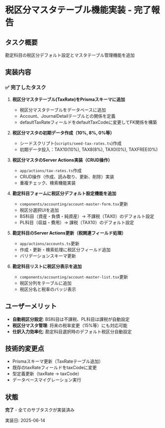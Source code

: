 # 税区分マスタテーブル機能実装 - 完了報告

## タスク概要
勘定科目の税区分デフォルト設定とマスタテーブル管理機能を追加

## 実装内容

### ✅ 完了したタスク

1. **税区分マスタテーブル(TaxRate)をPrismaスキーマに追加**
   - 税区分マスタテーブルをデータベースに追加
   - Account、JournalDetailテーブルとの関係を定義
   - defaultTaxRateフィールドをdefaultTaxCodeに変更してFK関係を構築

2. **税区分マスタの初期データ作成（10%, 8%, 0%等）**
   - シードスクリプト(`scripts/seed-tax-rates.ts`)作成
   - 初期データ投入：TAX10(10%), TAX8(8%), TAX0(0%), TAXFREE(0%)

3. **税区分マスタのServer Actions実装（CRUD操作）**
   - `app/actions/tax-rates.ts`作成
   - CRUD操作（作成、読み取り、更新、削除）実装
   - 重複チェック、検索機能実装

4. **勘定科目フォームに税区分デフォルト設定機能を追加**
   - `components/accounting/account-master-form.tsx`更新
   - 税区分選択UIを追加
   - BS科目（資産・負債・純資産）→ 不課税（TAX0）のデフォルト設定
   - PL科目（収益・費用）→ 課税（TAX10）のデフォルト設定

5. **勘定科目のServer Actions更新（税関連フィールド処理）**
   - `app/actions/accounts.ts`更新
   - 作成・更新・検索処理に税区分フィールド追加
   - バリデーションスキーマ更新

6. **勘定科目リストに税区分表示を追加**
   - `components/accounting/account-master-list.tsx`更新
   - 税区分列をテーブルに追加
   - 税区分名と税率のバッジ表示

## ユーザーメリット

- **自動税区分設定**: BS科目は不課税、PL科目は課税が自動設定
- **税区分マスタ管理**: 将来の税率変更（15%等）にも対応可能
- **仕訳入力効率化**: 勘定科目選択時のデフォルト税区分自動設定

## 技術的変更点

- Prismaスキーマ更新（TaxRateテーブル追加）
- 既存のtaxRateフィールドをtaxCodeに変更
- 型定義更新（taxRate → taxCode）
- データベースマイグレーション実行

## 状態
**完了** - 全てのサブタスクが実装済み

実装日: 2025-06-14